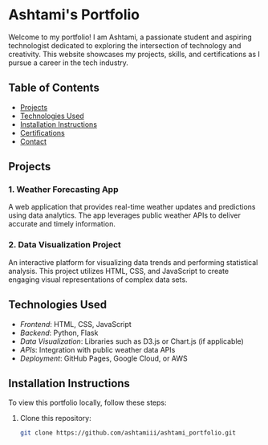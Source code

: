 # Ashtami's Portfolio

Welcome to my portfolio! I am Ashtami, a passionate student and aspiring technologist dedicated to exploring the intersection of technology and creativity. This website showcases my projects, skills, and certifications as I pursue a career in the tech industry.

## Table of Contents
- [Projects](#projects)
- [Technologies Used](#technologies-used)
- [Installation Instructions](#installation-instructions)
- [Certifications](#certifications)
- [Contact](#contact)

## Projects

### 1. Weather Forecasting App
A web application that provides real-time weather updates and predictions using data analytics. The app leverages public weather APIs to deliver accurate and timely information.

### 2. Data Visualization Project
An interactive platform for visualizing data trends and performing statistical analysis. This project utilizes HTML, CSS, and JavaScript to create engaging visual representations of complex data sets.

## Technologies Used

- *Frontend*: HTML, CSS, JavaScript
- *Backend*: Python, Flask
- *Data Visualization*: Libraries such as D3.js or Chart.js (if applicable)
- *APIs*: Integration with public weather data APIs
- *Deployment*: GitHub Pages, Google Cloud, or AWS

## Installation Instructions

To view this portfolio locally, follow these steps:

1. Clone this repository:
   ```bash
   git clone https://github.com/ashtamiii/ashtami_portfolio.git
